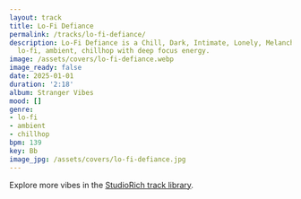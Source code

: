 ```yaml
---
layout: track
title: Lo-Fi Defiance
permalink: /tracks/lo-fi-defiance/
description: Lo-Fi Defiance is a Chill, Dark, Intimate, Lonely, Melancholy track blending
  lo-fi, ambient, chillhop with deep focus energy.
image: /assets/covers/lo-fi-defiance.webp
image_ready: false
date: 2025-01-01
duration: '2:18'
album: Stranger Vibes
mood: []
genre:
- lo-fi
- ambient
- chillhop
bpm: 139
key: Bb
image_jpg: /assets/covers/lo-fi-defiance.jpg
---
```


Explore more vibes in the [StudioRich track library](/tracks/).
